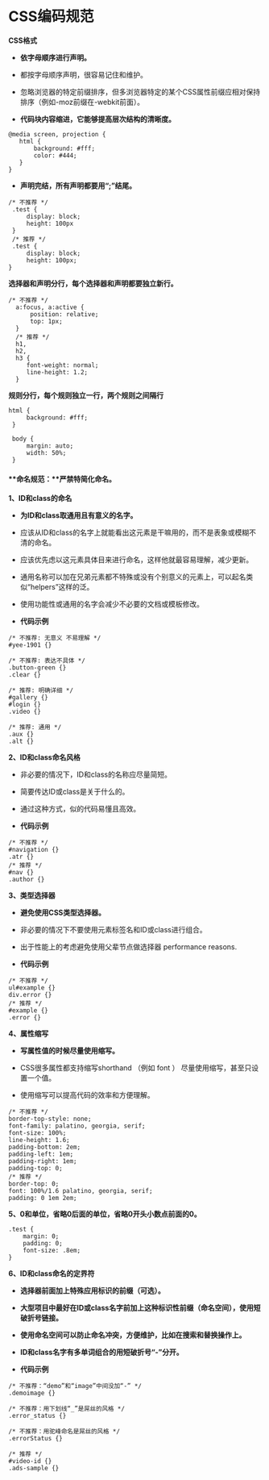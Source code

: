 # CSS编码规范

**CSS格式**

* **依字母顺序进行声明。**

* 都按字母顺序声明，很容易记住和维护。

* 忽略浏览器的特定前缀排序，但多浏览器特定的某个CSS属性前缀应相对保持排序（例如-moz前缀在-webkit前面）。

* **代码块内容缩进，它能够提高层次结构的清晰度。**

```
@media screen, projection {
   html {
       background: #fff;
       color: #444;
   }
}
```

* **声明完结，所有声明都要用“;”结尾。**

```
/* 不推荐 */
 .test {
     display: block;
     height: 100px
 }
 /* 推荐 */
 .test {
     display: block;
     height: 100px;
}
```

**选择器和声明分行，每个选择器和声明都要独立新行。**

```
/* 不推荐 */
  a:focus, a:active {
      position: relative;
      top: 1px;
  }
  /* 推荐 */
  h1,
  h2,
  h3 {
     font-weight: normal;
     line-height: 1.2;
  }
```

**规则分行，每个规则独立一行，两个规则之间隔行**

```
html {
     background: #fff;
 }

 body {
     margin: auto;
     width: 50%;
 }
```

#### 

#### **命名规范：**严禁特简化命名。

**1、ID和class的命名**

* **为ID和class取通用且有意义的名字。**

* 应该从ID和class的名字上就能看出这元素是干嘛用的，而不是表象或模糊不清的命名。

* 应该优先虑以这元素具体目来进行命名，这样他就最容易理解，减少更新。

* 通用名称可以加在兄弟元素都不特殊或没有个别意义的元素上，可以起名类似“helpers”这样的泛。

* 使用功能性或通用的名字会减少不必要的文档或模板修改。

* **代码示例**

```
/* 不推荐: 无意义 不易理解 */
#yee-1901 {}

/* 不推荐: 表达不具体 */
.button-green {}
.clear {}

/* 推荐: 明确详细 */
#gallery {}
#login {}
.video {}

/* 推荐: 通用 */
.aux {}
.alt {}
```

**2、ID和class命名风格**

* 非必要的情况下，ID和class的名称应尽量简短。

* 简要传达ID或class是关于什么的。

* 通过这种方式，似的代码易懂且高效。

* **代码示例**

```
/* 不推荐 */
#navigation {}
.atr {}
/* 推荐 */
#nav {}
.author {}
```

**3、类型选择器**

* **避免使用CSS类型选择器。**

* 非必要的情况下不要使用元素标签名和ID或class进行组合。

* 出于性能上的考虑避免使用父辈节点做选择器 performance reasons.

* **代码示例**

```
/* 不推荐 */
ul#example {}
div.error {}
/* 推荐 */
#example {}
.error {}
```

**4、属性缩写**

* **写属性值的时候尽量使用缩写。**

* CSS很多属性都支持缩写shorthand （例如 font ） 尽量使用缩写，甚至只设置一个值。

* 使用缩写可以提高代码的效率和方便理解。

```
/* 不推荐 */
border-top-style: none;
font-family: palatino, georgia, serif;
font-size: 100%;
line-height: 1.6;
padding-bottom: 2em;
padding-left: 1em;
padding-right: 1em;
padding-top: 0;
/* 推荐 */
border-top: 0;
font: 100%/1.6 palatino, georgia, serif;
padding: 0 1em 2em;
```

**5、0和单位，省略0后面的单位，省略0开头小数点前面的0。**

```
.test {
    margin: 0;
    padding: 0;
    font-size: .8em;
}
```

**6、ID和class命名的定界符**

* **选择器前面加上特殊应用标识的前缀（可选）。**

* **大型项目中最好在ID或class名字前加上这种标识性前缀（命名空间），使用短破折号链接。**

* **使用命名空间可以防止命名冲突，方便维护，比如在搜索和替换操作上。**

* **ID和class名字有多单词组合的用短破折号“-”分开。**

* **代码示例**

```
/* 不推荐：“demo”和“image”中间没加“-” */
.demoimage {}

/* 不推荐：用下划线“_”是屌丝的风格 */
.error_status {}

/* 不推荐：用驼峰命名是屌丝的风格 */
.errorStatus {}

/* 推荐 */
#video-id {}
.ads-sample {}
```



